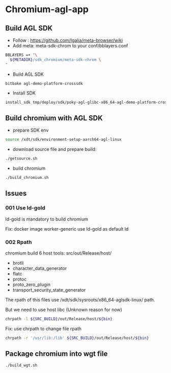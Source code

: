 # Chromium-agl-app

## Build AGL SDK

- Follow : https://github.com/Igalia/meta-browser/wiki
- Add meta: meta-sdk-chrom to your conf/bblayers.conf

```bash
BBLAYERS =+ "\
  ${METADIR}/sdk_chromium/meta-sdk-chrom \
"
```

- Build AGL SDK

```
bitbake agl-demo-platform-crosssdk
```

- Install SDK

```bash
install_sdk tmp/deploy/sdk/poky-agl-glibc-x86_64-agl-demo-platform-crosssdk-aarch64-toolchain-4.0.1.sh
```

## Build chromium with AGL SDK

- prepare SDK env

```bash
source /xdt/sdk/environment-setup-aarch64-agl-linux
```

- download source file and prepare build:

```bash
./getsource.sh
```

- build chromium

```bash
./build_chromium.sh
```

## Issues

### 001 Use ld-gold

ld-gold is mandatory to build chromium

Fix: docker image worker-generic use  ld-gold as default ld

### 002 Rpath

chromium build 6 host tools: src/out/Release/host/

- brotli
- character_data_generator
- flatc
- protoc
- proto_zero_plugin
- transport_security_state_generator

The rpath of this files use /xdt/sdk/sysroots/x86_64-aglsdk-linux/ path.

But we need to use host libc (Unknown reason for now)

```bash
chrpath -l ${SRC_BUILD}/out/Release/host/${bin}
```

Fix: use chrpath to change file rpath

```bash
chrpath -r '/usr/lib:/lib' ${SRC_BUILD}/out/Release/host/${bin}
```

## Package chromium into wgt file

```bash
./build_wgt.sh
```
